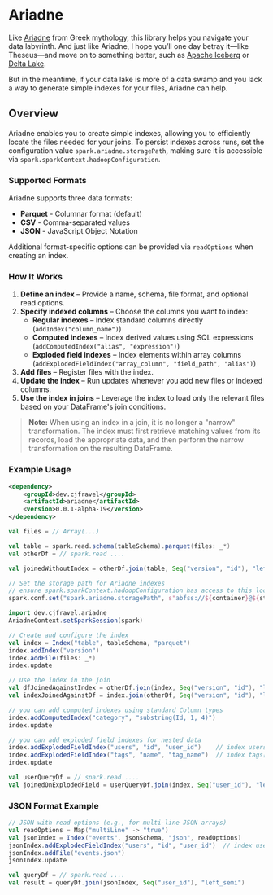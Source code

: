 # Ariadne  

Like [Ariadne](https://en.wikipedia.org/wiki/Ariadne) from Greek mythology, this library helps you navigate your data labyrinth. And just like Ariadne, I hope you’ll one day betray it—like Theseus—and move on to something better, such as [Apache Iceberg](https://iceberg.apache.org/) or [Delta Lake](https://delta.io).  

But in the meantime, if your data lake is more of a data swamp and you lack a way to generate simple indexes for your files, Ariadne can help.  

## Overview

Ariadne enables you to create simple indexes, allowing you to efficiently locate the files needed for your joins. To persist indexes across runs, set the configuration value `spark.ariadne.storagePath`, making sure it is accessible via `spark.sparkContext.hadoopConfiguration`.

### Supported Formats

Ariadne supports three data formats:
- **Parquet** - Columnar format (default)
- **CSV** - Comma-separated values
- **JSON** - JavaScript Object Notation

Additional format-specific options can be provided via `readOptions` when creating an index.

### How It Works

1. **Define an index** – Provide a name, schema, file format, and optional read options.
2. **Specify indexed columns** – Choose the columns you want to index:
   - **Regular indexes** – Index standard columns directly (`addIndex("column_name")`)
   - **Computed indexes** – Index derived values using SQL expressions (`addComputedIndex("alias", "expression")`)
   - **Exploded field indexes** – Index elements within array columns (`addExplodedFieldIndex("array_column", "field_path", "alias")`)
3. **Add files** – Register files with the index.
4. **Update the index** – Run updates whenever you add new files or indexed columns.
5. **Use the index in joins** – Leverage the index to load only the relevant files based on your DataFrame's join conditions.

> **Note:** When using an index in a join, it is no longer a "narrow" transformation. The index must first retrieve matching values from its records, load the appropriate data, and then perform the narrow transformation on the resulting DataFrame.

### Example Usage  
```xml
<dependency>
    <groupId>dev.cjfravel</groupId>
    <artifactId>ariadne</artifactId>
    <version>0.0.1-alpha-19</version>
</dependency>
```

```scala
val files = // Array(...)

val table = spark.read.schema(tableSchema).parquet(files: _*)
val otherDf = // spark.read ....

val joinedWithoutIndex = otherDf.join(table, Seq("version", "id"), "left_semi")

// Set the storage path for Ariadne indexes
// ensure spark.sparkContext.hadoopConfiguration has access to this location
spark.conf.set("spark.ariadne.storagePath", s"abfss://${container}@${storageAccount}.dfs.core.windows.net/ariadne")

import dev.cjfravel.ariadne
AriadneContext.setSparkSession(spark)

// Create and configure the index
val index = Index("table", tableSchema, "parquet")
index.addIndex("version")
index.addFile(files: _*)
index.update

// Use the index in the join
val dfJoinedAgainstIndex = otherDf.join(index, Seq("version", "id"), "left_semi") // records in otherDf that have matching data in indexed files
val indexJoinedAgainstDf = index.join(otherDf, Seq("version", "id"), "left_semi") // matching data that has been indexed that is in otherDf

// you can add computed indexes using standard Column types
index.addComputedIndex("category", "substring(Id, 1, 4)")
index.update

// you can add exploded field indexes for nested data
index.addExplodedFieldIndex("users", "id", "user_id")    // index users[].id as "user_id"
index.addExplodedFieldIndex("tags", "name", "tag_name")  // index tags[].name as "tag_name"
index.update

val userQueryDf = // spark.read ....
val joinedOnExplodedField = userQueryDf.join(index, Seq("user_id"), "left_semi")
```

### JSON Format Example

```scala
// JSON with read options (e.g., for multi-line JSON arrays)
val readOptions = Map("multiLine" -> "true")
val jsonIndex = Index("events", jsonSchema, "json", readOptions)
jsonIndex.addExplodedFieldIndex("users", "id", "user_id")  // index users[].id as "user_id"
jsonIndex.addFile("events.json")
jsonIndex.update

val queryDf = // spark.read ....
val result = queryDf.join(jsonIndex, Seq("user_id"), "left_semi")
```